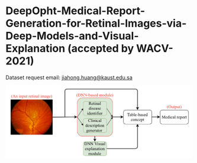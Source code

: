 # DeepOpht-Medical-Report-Generation-for-Retinal-Images-via-Deep-Models-and-Visual-Explanation (accepted by WACV-2021)

Dataset request email: jiahong.huang@kaust.edu.sa


![Screenshot](flowchart.png)
